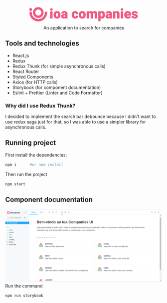<div align="center">
  <img src="./logo.png" alt="Logo" width="350" />
  <div>
    An application to search for companies
  </div>
</div>

## Tools and technologies

- React.js
- Redux
- Redux Thunk (for simple asynchronous calls)
- React Router
- Styled Components
- Axios (for HTTP calls)
- Storybook (for component documentation)
- Eslint + Prettier (Linter and Code Formatter)

### Why did I use Redux Thunk?

I decided to implement the search bar debounce because I didn't want to use redux saga just for that, so I was able to use a simpler library for asynchronous calls.

## Running project

First install the dependencies:

```bash
npm i      #or npm install
```

Then run the project

```bash
npm start
```

## Component documentation

<img src="./doc.png" alt="Logo" />
<br />
Run the command

```bash
npm run storybook
```
